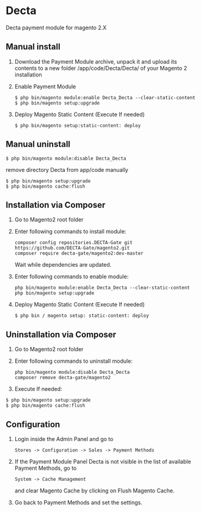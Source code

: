 # Decta

Decta payment module for magento 2.X

## Manual install

1. Download the Payment Module archive, unpack it and upload its contents to a new folder <root>/app/code/Decta/Decta/ of your Magento 2 installation

2. Enable Payment Module
    ```text
    $ php bin/magento module:enable Decta_Decta --clear-static-content
    $ php bin/magento setup:upgrade
    ```
3. Deploy Magento Static Content (Execute If needed)
    ```text
    $ php bin/magento setup:static-content: deploy
    ```
## Manual uninstall

```text
$ php bin/magento module:disable Decta_Decta
```

remove directory Decta from app/code manually

```text
$ php bin/magento setup:upgrade
$ php bin/magento cache:flush
```

## Installation via Composer

1. Go to Magento2 root folder

2. Enter following commands to install module:
   ```text
   composer config repositories.DECTA-Gate git https://github.com/DECTA-Gate/magento2.git
   composer require decta-gate/magento2:dev-master 
   ``` 
   Wait while dependencies are updated.
3. Enter following commands to enable module:
   ```text
   php bin/magento module:enable Decta_Decta --clear-static-content
   php bin/magento setup:upgrade 
   ``` 
4. Deploy Magento Static Content (Execute If needed)
    ```text
    $ php bin / magento setup: static-content: deploy
    ```
## Uninstallation via Composer

1. Go to Magento2 root folder

2. Enter following commands to uninstall module:
   ```text
   php bin/magento module:disable Decta_Decta
   composer remove decta-gate/magento2
   ``` 
3. Execute If needed:
```text
$ php bin/magento setup:upgrade
$ php bin/magento cache:flush
```
## Configuration

1. Login inside the Admin Panel and go to 
    ```text
    Stores -> Configuration -> Sales -> Payment Methods
    ```
2. If the Payment Module Panel Decta is not visible in the list of available Payment Methods, go to 
    ```text
    System -> Cache Management 
    ```
    and clear Magento Cache by clicking on Flush Magento Cache.

3. Go back to Payment Methods and set the settings.
